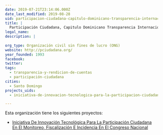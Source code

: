 ```yaml
---
date: 2019-07-21T23:14:06.000Z
date_last_modified: 2019-08-28
uid: participacion-ciudadana-capitulo-dominicano-transparencia-internacional
title: |
  Participación Ciudadana, Capitulo Dominicano Transparencia Internacional
legal_name: 
description: |
  
org_type: Organización civil sin fines de lucro (ONG)
website: http://pciudadana.org/
year_founded: 1993
facebook: 
twitter: 
tags:
  - transparencia-y-rendicion-de-cuentas
  - participación-ciudadana
cities: 
  - Santo Domingo
projects_uids:
  - iniciativa-de-innovacion-tecnologica-para-la-participacion-ciudadana-en-el-monitoreo-fiscalizacion-e-incidencia-en-el-congreso-nacional

---
```


Esta organización tiene los siguientes proyectos:

- [Iniciativa De Innovación Tecnológica Para La Participación Ciudadana En El Monitoreo, Fiscalización E Incidencia En El Congreso Nacional](/proyectos/iniciativa-de-innovacion-tecnologica-para-la-participacion-ciudadana-en-el-monitoreo-fiscalizacion-e-incidencia-en-el-congreso-nacional)
